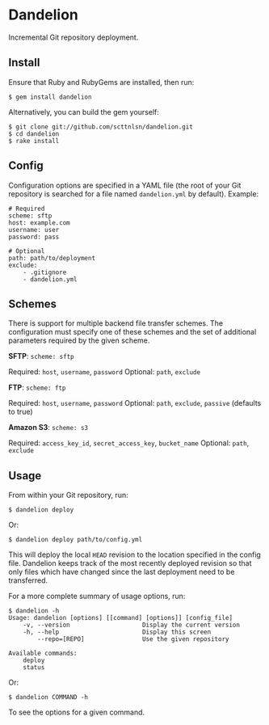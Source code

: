 Dandelion
=========
Incremental Git repository deployment.

Install
-------
Ensure that Ruby and RubyGems are installed, then run:

    $ gem install dandelion
    
Alternatively, you can build the gem yourself:

    $ git clone git://github.com/scttnlsn/dandelion.git
    $ cd dandelion
    $ rake install
    
Config
------
Configuration options are specified in a YAML file (the root of your Git repository
is searched for a file named `dandelion.yml` by default). Example:

    # Required
    scheme: sftp
    host: example.com
    username: user
    password: pass
    
    # Optional
    path: path/to/deployment
    exclude:
        - .gitignore
        - dandelion.yml

Schemes
-------
There is support for multiple backend file transfer schemes.  The configuration
must specify one of these schemes and the set of additional parameters required
by the given scheme.

**SFTP**: `scheme: sftp`

Required: `host`, `username`, `password`
Optional: `path`, `exclude`
    
**FTP**: `scheme: ftp`

Required: `host`, `username`, `password`
Optional: `path`, `exclude`, `passive` (defaults to true)
    
**Amazon S3**: `scheme: s3`

Required: `access_key_id`, `secret_access_key`, `bucket_name`
Optional: `path`, `exclude`

Usage
-----
From within your Git repository, run:

    $ dandelion deploy
    
Or:

    $ dandelion deploy path/to/config.yml
    
This will deploy the local `HEAD` revision to the location specified in the config
file.  Dandelion keeps track of the most recently deployed revision so that only
files which have changed since the last deployment need to be transferred.

For a more complete summary of usage options, run:

    $ dandelion -h
    Usage: dandelion [options] [[command] [options]] [config_file]
        -v, --version                    Display the current version
        -h, --help                       Display this screen
            --repo=[REPO]                Use the given repository

    Available commands:
        deploy
        status

Or:

    $ dandelion COMMAND -h

To see the options for a given command.
